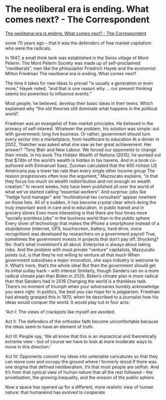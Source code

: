 
# The neoliberal era is ending. What comes next? - The Correspondent

[The neoliberal era is ending. What comes next? - The Correspondent](https://thecorrespondent.com/466/the-neoliberal-era-is-ending-what-comes-next/61655148676-a00ee89a)

some 70 years ago – that it was the defenders of free market capitalism who were the radicals.


In 1947, a small think tank was established in the Swiss village of Mont Pèlerin. The Mont Pèlerin Society was made up of self-proclaimed “neoliberals”, men like the philosopher Friedrich Hayek and the economist Milton Friedman
The neoliberal era is ending. What comes next?

The time it takes for new ideas to prevail “is usually a generation or even more,” Hayek noted, “and that is one reason why … our present thinking seems too powerless to influence events.”


Most people, he believed, develop their basic ideas in their teens. Which explained why “the old theories still dominate what happens in the political world”. 


Friedman was an evangelist of free-market principles. He believed in the primacy of self-interest. Whatever the problem, his solution was simple: out with government; long live business. Or rather, government should turn every sector into a marketplace, from healthcare to education
At a dinner in 2002, Thatcher was asked what she saw as her great achievement. Her answer? “Tony Blair and New Labour. We forced our opponents to change their minds.
In his book The Hidden Wealth of Nations (2015), he worked out that $7.6tn of the world’s wealth is hidden in tax havens. And in a book co-authored with Emmanuel Saez, Zucman calculated that the 400 richest US Americans pay a lower tax rate than every single other income group
The reason progressives often lose the argument,” Mazzucato explains, “is that they focus too much on wealth redistribution and not enough on wealth creation.”
In recent weeks, lists have been published all over the world of what we’ve started calling “essential workers”. And surprise: jobs like “hedge fund manager” and “multinational tax consultant” appear nowhere on those lists. All of a sudden, it has become crystal clear who’s doing the truly important work in care and in education, in public transit and in grocery stores
Even more interesting is that there are four times more “socially pointless jobs” in the business world than in the public sphere
Every sliver of technology that makes the iPhone a smartphone instead of a stupidphone (internet, GPS, touchscreen, battery, hard drive, voice recognition) was developed by researchers on a government payroll
True, sometimes the government invests in projects that don’t pay off. Shocking? No: that’s what investment’s all about. Enterprise is always about taking risks. And the problem with most private “venture” capitalists, Mazzucato points out, is that they’re not willing to venture all that much
When government subsidises a major innovation, she says industry is welcome to it. What’s more, that’s the whole idea! But then the government should get its initial outlay back – with interest
Similarly, though Sanders ran on a more radical climate plan than Biden in 2020, Biden’s climate plan is more radical than that Sanders had in 2016
Changing the world is a thankless task. There’s no moment of triumph when your adversaries humbly acknowledge you were right. In politics, the best you can hope for is plagiarism. Friedman had already grasped this in 1970, when he described to a journalist how his ideas would conquer the world.  It would play out in four acts:

“Act I: The views of crackpots like myself are avoided.

Act II: The defenders of the orthodox faith become uncomfortable because the ideas seem to have an element of truth.

Act III: People say, ‘We all know that this is an impractical and theoretically extreme view – but of course we have to look at more moderate ways to move in this direction.’

Act IV: Opponents convert my ideas into untenable caricatures so that they can move over and occupy the ground where I formerly stood
If there was one dogma that defined neoliberalism, it’s that most people are selfish. And it’s from that cynical view of human nature that all the rest followed – the privatisation, the growing inequality, and the erosion of the public sphere.

Now a space has opened up for a different, more realistic view of human nature: that humankind has evolved to cooperate
